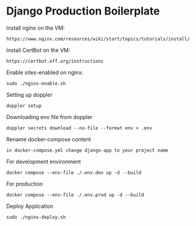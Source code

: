 # Django Production Boilerplate

Install nginx on the VM:
```
https://www.nginx.com/resources/wiki/start/topics/tutorials/install/
```

Install CertBot on the VM:
```
https://certbot.eff.org/instructions
```

Enable sites-enabled on nginx:
```
sudo ./nginx-enable.sh
```

Setting up doppler
```
doppler setup
```

Downloading env file from doppler
```
doppler secrets download --no-file --format env > .env
```

Rename docker-compose content
```
in docker-compose.yml change django-app to your project name
```

For development environment
```
docker compose --env-file ./.env.dev up -d --build
```

For production
```
docker compose --env-file ./.env.prod up -d --build
```

Deploy Application
```
sudo ./nginx-deploy.sh
```

